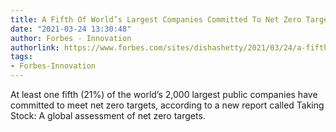 ```yaml
---
title: A Fifth Of World’s Largest Companies Committed To Net Zero Target
date: "2021-03-24 13:30:48"
author: Forbes - Innovation
authorlink: https://www.forbes.com/sites/dishashetty/2021/03/24/a-fifth-of-worlds-largest-companies-committed-to-net-zero-target/
tags:
- Forbes-Innovation
---
```

At least one fifth (21%) of the world’s 2,000 largest public companies have committed to meet net zero targets, according to a new report called Taking Stock: A global assessment of net zero targets.